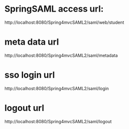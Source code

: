 # SpringSAML  access url:
http://localhost:8080/Spring4mvcSAML2/saml/web/student

# meta data url 
http://localhost:8080/Spring4mvcSAML2/saml/metadata

# sso login url 
http://localhost:8080/Spring4mvcSAML2/saml/login

# logout url
http://localhost:8080/Spring4mvcSAML2/saml/logout
